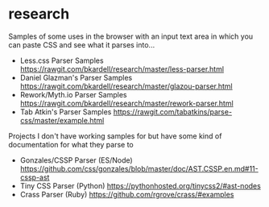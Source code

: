 # research

Samples of some uses in the browser with an input text area in which you can paste CSS and see what it parses into...
* Less.css Parser Samples https://rawgit.com/bkardell/research/master/less-parser.html
* Daniel Glazman's Parser Samples https://rawgit.com/bkardell/research/master/glazou-parser.html
* Rework/Myth.io Parser Samples https://rawgit.com/bkardell/research/master/rework-parser.html
* Tab Atkin's Parser Samples https://rawgit.com/tabatkins/parse-css/master/example.html


Projects I don't have working samples for but have some kind of documentation for what they parse to
* Gonzales/CSSP Parser (ES/Node) https://github.com/css/gonzales/blob/master/doc/AST.CSSP.en.md#11-cssp-ast
* Tiny CSS Parser (Python) https://pythonhosted.org/tinycss2/#ast-nodes 
* Crass Parser (Ruby) https://github.com/rgrove/crass/#examples


